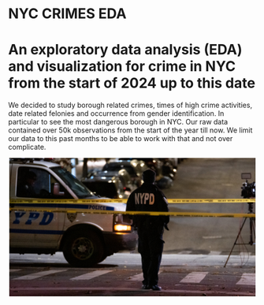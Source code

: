 # NYC CRIMES EDA
# An exploratory data analysis (EDA) and visualization for crime in NYC from the start of 2024 up to this date
We decided to study borough related crimes, times of high crime activities, date related felonies and occurrence from gender identification. In particular to see the most dangerous borough in NYC. Our raw data contained over 50k observations from the start of the year till now. We limit our data to this past months to be able to work with that and not over complicate.
<div style="text-align:center">
    <img src="nypd image.jpeg" style="width:500px;" />
</div>
<br />
